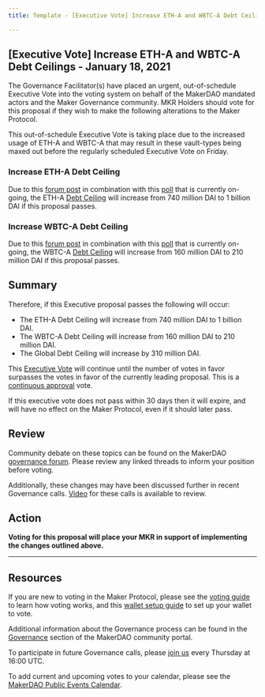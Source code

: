 ```yaml
---
title: Template - [Executive Vote] Increase ETH-A and WBTC-A Debt Ceilings - January 18, 2021

---
```

## [Executive Vote] Increase ETH-A and WBTC-A Debt Ceilings - January 18, 2021

The Governance Facilitator(s) have placed an urgent, out-of-schedule Executive Vote into the voting system on behalf of the MakerDAO mandated actors and the Maker Governance community. MKR Holders should vote for this proposal if they wish to make the following alterations to the Maker Protocol.

This out-of-schedule Executive Vote is taking place due to the increased usage of ETH-A and WBTC-A that may result in these vault-types being maxed out before the regularly scheduled Executive Vote on Friday.

### Increase ETH-A Debt Ceiling

Due to this [forum post]() in combination with this [poll](https://vote.makerdao.com/polling/QmegwnzR?network=mainnet#poll-detail) that is currently on-going, the ETH-A [Debt Ceiling](https://community-development.makerdao.com/en/learn/governance/param-debt-ceiling) will increase from 740 million DAI to 1 billion DAI if this proposal passes.

### Increase WBTC-A Debt Ceiling

Due to this [forum post]() in combination with this [poll](https://vote.makerdao.com/polling/QmZPB46j?network=mainnet#poll-detail) that is currently on-going, the WBTC-A [Debt Ceiling](https://community-development.makerdao.com/en/learn/governance/param-debt-ceiling) will increase from 160 million DAI to 210 million DAI if this proposal passes.

## Summary

Therefore, if this Executive proposal passes the following will occur:
* The ETH-A Debt Ceiling will increase from 740 million DAI to 1 billion DAI.
* The WBTC-A Debt Ceiling will increase from 160 million DAI to 210 million DAI.
* The Global Debt Ceiling will increase by 310 million DAI.

This [Executive Vote](https://community-development.makerdao.com/en/learn/governance/on-chain-gov) will continue until the number of votes in favor surpasses the votes in favor of the currently leading proposal. This is a [continuous approval](https://community-development.makerdao.com/en/learn/governance/how-voting-works) vote. 

If this executive vote does not pass within 30 days then it will expire, and will have no effect on the Maker Protocol, even if it should later pass. 

## Review

Community debate on these topics can be found on the MakerDAO [governance forum](https://forum.makerdao.com/). Please review any linked threads to inform your position before voting.

Additionally, these changes may have been discussed further in recent Governance calls. [Video](https://www.youtube.com/playlist?list=PLLzkWCj8ywWNq5-90-Id6VPSsrk4OWVan) for these calls is available to review.

## Action

**Voting for this proposal will place your MKR in support of implementing the changes outlined above.**

---

## Resources

If you are new to voting in the Maker Protocol, please see the [voting guide](https://community-development.makerdao.com/en/learn/governance/how-voting-works/) to learn how voting works, and this [wallet setup guide](https://community-development.makerdao.com/en/learn/governance/voting-setup/) to set up your wallet to vote.

Additional information about the Governance process can be found in the [Governance](https://community-development.makerdao.com/en/learn/governance) section of the MakerDAO community portal.

To participate in future Governance calls, please [join us](https://github.com/makerdao/community/tree/master/governance/governance-and-risk-meetings) every Thursday at 16:00 UTC.

To add current and upcoming votes to your calendar, please see the [MakerDAO Public Events Calendar](https://calendar.google.com/calendar/embed?src=makerdao.com_3efhm2ghipksegl009ktniomdk%40group.calendar.google.com&ctz=UTC&mode=week&showCalendars=0&showPrint=0).
